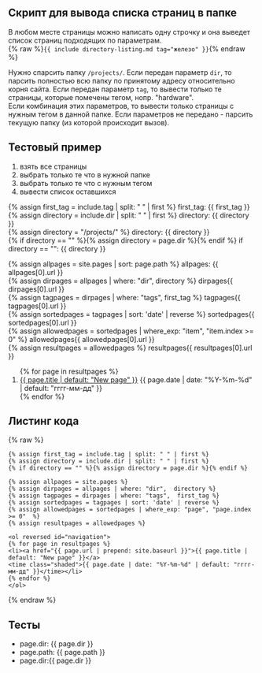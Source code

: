 ## Скрипт для вывода списка страниц в папке
В любом месте страницы можно написать одну строчку и она выведет список страниц подходящих по параметрам.  
{% raw %}```{{ include directory-listing.md tag="железо" }}```{% endraw %}

Нужно спарсить папку ```/projects/```.
Если передан параметр ```dir```, то парсить полностью всю папку по принятому адресу относительно корня сайта.
Если передан параметр ```tag```, то вывести только те страницы, которые помечены тегом, нопр. "hardware".  
Если комбинация этих параметров, то вывести только страницы с нужным тегом в  данной папке.
Если параметров не передано - парсить текущую папку (из которой происходит вызов).

## Тестовый пример

1. взять все страницы
2. выбрать только те что в нужной папке
3. выбрать только те что с нужным тегом
4. вывести список оставшихся

{% assign first_tag = include.tag | split: " " | first %}
first_tag: {{ first_tag }}<br>
{% assign directory = include.dir | split: " " | first %}
directory: {{ directory }}<br>
{% assign directory = "/projects/" %}
directory: {{ directory }}<br>
{% if directory == "" %}{% assign directory = page.dir %}{% endif %}
if directory == "": {{ directory }}<br>


{% assign allpages = site.pages | sort: page.path %}
allpages: {{ allpages[0].url }}<br>
{% assign dirpages = allpages | where: "dir",  directory %}
dirpages{{ dirpages[0].url }}<br>
{% assign tagpages = dirpages | where: "tags",  first_tag %}
tagpages{{ tagpages[0].url }}<br>
{% assign sortedpages = tagpages | sort: 'date' | reverse %}
sortedpages{{ sortedpages[0].url }}<br>
{% assign allowedpages = sortedpages | where_exp: "item", "item.index >= 0"	 %}
allowedpages{{ allowedpages[0].url }}<br>
{% assign resultpages = allowedpages %}
resultpages{{ resultpages[0].url }}<br>

<ol reversed id="navigation">
{% for page in resultpages %}
<li><a href="{{ page.url | prepend: site.baseurl }}">{{ page.title | default: "New page" }}</a> 
<time class="shaded">{{ page.date | date: "%Y-%m-%d" | default: "гггг-мм-дд" }}</time></li>
{% endfor %}
</ol>

## Листинг кода
{% raw %}
``` 
{% assign first_tag = include.tag | split: " " | first %}
{% assign directory = include.dir | split: " " | first %}
{% if directory == "" %}{% assign directory = page.dir %}{% endif %}

{% assign allpages = site.pages %}
{% assign dirpages = allpages | where: "dir",  directory %}
{% assign tagpages = dirpages | where: "tags",  first_tag %}
{% assign sortedpages = tagpages | sort: 'date' | reverse %}
{% assign allowedpages = sortedpages | where_exp: "page", "page.index >= 0"	 %}
{% assign resultpages = allowedpages %}

<ol reversed id="navigation">
{% for page in resultpages %}
<li><a href="{{ page.url | prepend: site.baseurl }}">{{ page.title | default: "New page" }}</a> 
<time class="shaded">{{ page.date | date: "%Y-%m-%d" | default: "гггг-мм-дд" }}</time></li>
{% endfor %}
</ol>
```
{% endraw %}


## Тесты
- page.dir: {{ page.dir }}
- page.path: {{ page.path }}
- page.dir:{{ page.dir }}


